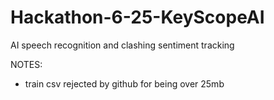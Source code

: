 # Hackathon-6-25-KeyScopeAI
AI speech recognition and clashing sentiment tracking

NOTES:
- train csv rejected by github for being over 25mb
